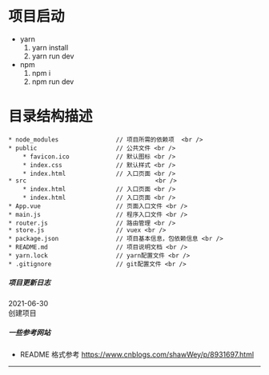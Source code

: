 项目启动
====
* yarn
  1. yarn install
  2. yarn run dev
* npm
  1. npm i
  2. npm run dev

目录结构描述
====
```
* node_modules                // 项目所需的依赖项  <br />
* public                      // 公共文件 <br />
    * favicon.ico             // 默认图标 <br />
    * index.css               // 默认样式 <br />
    * index.html              // 入口页面 <br />
* src                                    <br />
    * index.html              // 入口页面 <br />
    * index.html              // 入口页面 <br />
* App.vue                     // 页面入口文件 <br />
* main.js                     // 程序入口文件 <br />
* router.js                   // 路由管理 <br />
* store.js                    // vuex <br />
* package.json                // 项目基本信息，包依赖信息 <br />
* README.md                   // 项目说明文档 <br />
* yarn.lock                   // yarn配置文件 <br />
* .gitignore                  // git配置文件 <br />
```

##### 项目更新日志
2021-06-30 <br />
创建项目<br />

##### 一些参考网站
* README 格式参考
  https://www.cnblogs.com/shawWey/p/8931697.html 
***